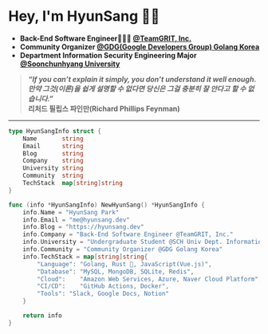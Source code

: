 # Hey, I'm HyunSang 👋🏻
- **Back-End Software Engineer🧑🏻‍💻 [@TeamGRIT, Inc.](https://teamgrit.kr)**
- **Community Organizer [@GDG(Google Developers Group) Golang Korea](https://gdg.community.dev/gdg-golang-korea/)**
- **Department Information Security Engineering Major [@Soonchunhyang University](https://home.sch.ac.kr/security/index.jsp)**

> ***“If you can’t explain it simply, you don’t understand it well enough.  
만약 그것(이론)을 쉽게 설명할 수 없다면 당신은 그걸 충분히 잘 안다고 할 수
없습니다.”***  
**리처드 필립스 파인만(Richard Phillips Feynman)**

---

```go
type HyunSangInfo struct {
	Name       string
	Email      string
	Blog       string
	Company    string
	University string
	Community  string
	TechStack  map[string]string
}

func (info *HyunSangInfo) NewHyunSang() *HyunSangInfo {
	info.Name = "HyunSang Park"
	info.Email = "me@hyunsang.dev"
	info.Blog = "https://hyunsang.dev"
	info.Company = "Back-End Software Engineer @TeamGRIT, Inc."
	info.University = "Undergraduate Student @SCH Univ Dept. Information Security"
	info.Community = "Community Organizer @GDG Golang Korea"
	info.TechStack = map[string]string{
		"Language": "Golang, Rust 🦀, JavaScript(Vue.js)",
		"Database": "MySQL, MongoDB, SQLite, Redis",
		"Cloud":    "Amazon Web Services, Azure, Naver Cloud Platform",
		"CI/CD":    "GitHub Actions, Docker",
		"Tools": "Slack, Google Docs, Notion"
	}

	return info
}
```
